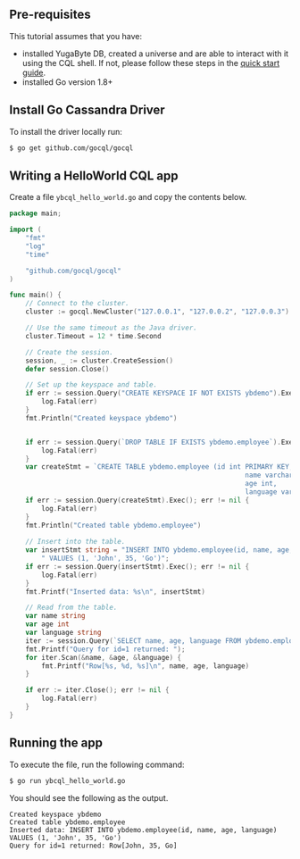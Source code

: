 ## Pre-requisites

This tutorial assumes that you have:

- installed YugaByte DB, created a universe and are able to interact with it using the CQL shell. If not, please follow these steps in the [quick start guide](../../../quick-start/test-cassandra/).
- installed Go version 1.8+

## Install Go Cassandra Driver

To install the driver locally run:

```{.sh .copy .separator-dollar}
$ go get github.com/gocql/gocql
```

## Writing a HelloWorld CQL app

Create a file `ybcql_hello_world.go` and copy the contents below.

```{.go .copy}
package main;

import (
    "fmt"
    "log"
    "time"

    "github.com/gocql/gocql"
)

func main() {
    // Connect to the cluster.
    cluster := gocql.NewCluster("127.0.0.1", "127.0.0.2", "127.0.0.3")

    // Use the same timeout as the Java driver.
    cluster.Timeout = 12 * time.Second

    // Create the session.
    session, _ := cluster.CreateSession()
    defer session.Close()

    // Set up the keyspace and table.
    if err := session.Query("CREATE KEYSPACE IF NOT EXISTS ybdemo").Exec(); err != nil {
        log.Fatal(err)
    }
    fmt.Println("Created keyspace ybdemo")


    if err := session.Query(`DROP TABLE IF EXISTS ybdemo.employee`).Exec(); err != nil {
        log.Fatal(err)
    }
    var createStmt = `CREATE TABLE ybdemo.employee (id int PRIMARY KEY, 
                                                           name varchar, 
                                                           age int, 
                                                           language varchar)`;
    if err := session.Query(createStmt).Exec(); err != nil {
        log.Fatal(err)
    }
    fmt.Println("Created table ybdemo.employee")
    
    // Insert into the table.
    var insertStmt string = "INSERT INTO ybdemo.employee(id, name, age, language)" + 
        " VALUES (1, 'John', 35, 'Go')";
    if err := session.Query(insertStmt).Exec(); err != nil {
        log.Fatal(err)
    }
    fmt.Printf("Inserted data: %s\n", insertStmt)

    // Read from the table.
    var name string
    var age int
    var language string
    iter := session.Query(`SELECT name, age, language FROM ybdemo.employee WHERE id = 1`).Iter()
    fmt.Printf("Query for id=1 returned: ");
    for iter.Scan(&name, &age, &language) {
        fmt.Printf("Row[%s, %d, %s]\n", name, age, language)
    }

    if err := iter.Close(); err != nil {
        log.Fatal(err)
    }
}
```

## Running the app

To execute the file, run the following command:
```{.sh .copy .separator-dollar}
$ go run ybcql_hello_world.go
```

You should see the following as the output.

```
Created keyspace ybdemo
Created table ybdemo.employee
Inserted data: INSERT INTO ybdemo.employee(id, name, age, language) VALUES (1, 'John', 35, 'Go')
Query for id=1 returned: Row[John, 35, Go]
```

